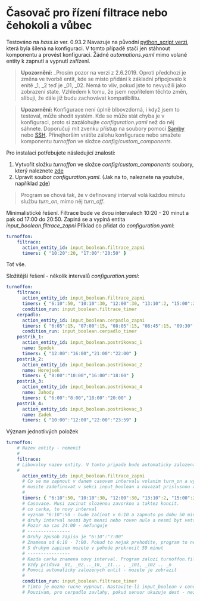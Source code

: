 # Časovač pro řízení filtrace nebo čehokoli a vůbec
Testováno na *hass.io* ver. 0.93.2 
Navazuje na původní [python_script verzi](https://github.com/JiriKursky/Hass.io_CZ_SK), která byla šílená na konfiguraci.
V tomto případě stačí jen stáhnout komponentu a provést konfiguraci. Žádné *automations.yaml* mimo volané entity k zapnutí a vypnutí zařízení.

> **Upozornění:**
_Prosím pozor na verzi z 2.6.2019. Oproti předchozí je změna ve tvorbě entit, kde se místo přidání k základní připojovalo k enitě _1, _2 teď je _01, _02. Nemá to vliv, pokud jste to nevyužili jako zobrazení state. Vzhledem k tomu, že jsem nepřítelem těchto změn, slibuji, že dále již budu zachovávat kompatibilitu.

> **Upozornění:**
> Konfigurace není úplně blbovzdorná, i když jsem to testoval, může shodit systém.
Kde se může stát chyba je v konfiguraci, proto si zazálohujte *configuration.yaml* než do něj sáhnete. Doporučuji mít zvenku přístup na soubory pomocí [Samby](https://www.home-assistant.io/addons/samba/) nebo [SSH](https://www.home-assistant.io/addons/ssh/). Přinejhorším vrátíte zálohu konfigurace nebo smažete komponentu *turnoffon* ve složce *config/custom_components*.

Pro instalaci potřebujete následující znalosti: 
1. Vytvořit složku *turnoffon* ve složce *config/custom_components* soubory, který naleznete [zde](https://github.com/JiriKursky/Hass.io_CZ_SK_custom_components/tree/master/turnoffon)
2. Upravit soubor *configuration.yaml*. (Jak na to, naleznete na youtube, například [zde](https://youtu.be/7mhFcJf6WqQ))

> Program se chová tak, že v definovaný interval volá každou minutu službu *turn_on*, mimo něj *turn_off*.

Minimalistické řešení. Filtrace bude ve dvou intervalech 10:20 - 20 minut a pak od 17:00 do 20:50.
Zapíná se a vypíná entita *input_boolean.filtrace_zapni*
Příklad co přidat do *configuration.yaml*:
```yaml
turnoffon:
    filtrace:
      action_entity_id: input_boolean.filtrace_zapni
      timers: { "10:20":20, "17:00":"20:50" }      
```
Toť vše.

Složitější řešení - několik intervalů
*configuration.yaml*:

```yaml
turnoffon:
    filtrace:
      action_entity_id: input_boolean.filtrace_zapni
      timers: { "6:10":50, "10:10":30, "12:00":30, "13:10":2, "15:00":20, "17:00":20, "18:00":50, "20:00":30, "21:20":5 }      
      condition_run: input_boolean.filtrace_timer
    cerpadlo:
      action_entity_id: input_boolean.cerpadlo_zapni
      timers: { "6:05":15, "07:00":15, "08:05":15, "08:45":15, "09:30":15, "10:15":15, "14:00":15, "16:05":15, "18:00":15, "19:00":15, "20:15":15, "21:05":15, "22:15":15, "22:55":15 }      
      condition_run: input_boolean.cerpadlo_timer
    postrik_1:
      action_entity_id: input_boolean.postrikovac_1
      name: Spodek
      timers: { "12:00":"16:00","21:00":"22:00" }      
    postrik_2:
      action_entity_id: input_boolean.postrikovac_2
      name: Horejsek
      timers: { "8:00":"10:00","16:00":"18:00" }      
    postrik_3:
      action_entity_id: input_boolean.postrikovac_4
      name: Jahody
      timers: { "6:00":"8:00","18:00":"20:00" }      
    postrik_4:
      action_entity_id: input_boolean.postrikovac_3
      name: Zadek
      timers: { "10:00":"12:00","22:00":"23:59" }
```
Význam jednotlivých položek
```yaml
turnoffon:    
    # Nazev entity - nemenit
    #
    filtrace:
    # Libovolny nazev entity. V tomto pripade bude automaticky zalozena entita s nazvem turnoffon.filtrace
    #
      action_entity_id: input_boolean.filtrace_zapni
      # Co se ma zapnout v danem casovem intervalu volanim turn_on a vypnout volanim turn_off
      # musite zadefinovat v sekci input_boolean a navazat prislusnou automatizaci
      #
      timers: { "6:10":50, "10:10":30, "12:00":30, "13:10":2, "15:00":20, "17:00":20, "18:00":50, "20:00":30, "21:20":5 }      
      # Casovace. Musi zacinat slozenou zavorkou a taktez koncit.
      # co carka, to novy interval
      # vyznam "6:10":50 - bude začínat v 6:10 a zapnuto po dobu 50 minut
      # druhy interval nesmi byt mensi nebo roven nule a nesmi byt vetsi nez 59
      # Pozor na cas 24:00 - nefunguje
      # ----------------
      # Druhy zpusob zapisu je "6:10":"7:00" 
      # Znamena od 6:10 - 7:00. Pokud to nejak prehodite, program to nehlida, nepokouset
      # S druhym zapisem muzete v pohode prekrocit 59 minut
      # ----------------
      # Kazda carka znamena novy interval. Program zalozi turnoffon.filtrace_1, turnoffon.filtrace_2, ...
      # Vzdy pridava _01, _02..._10, _11... , _101, _102 .. _n
      # Pomoci automaticky zalozenych entit - muzete je zobrazit
      #
      condition_run: input_boolean.filtrace_timer
      # Timto je mozno rucne vypnout. Nastavite-li input_boolean v condition run na "off" nebude se nic provadet
      # Pouzivam, pro cerpadlo zavlahy, pokud sensor ukazuje dest - nezalevam
```
